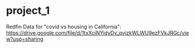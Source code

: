 # project_1
Redfin Data for "covid vs housing in California": https://drive.google.com/file/d/1txXciNYidyDv_qvjzkWLWU9ezFVkJRGc/view?usp=sharing
